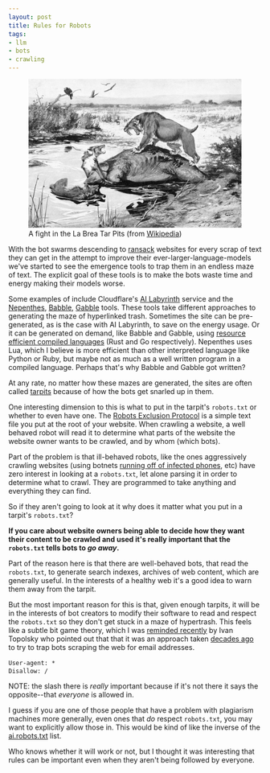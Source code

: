 ```yaml
---
layout: post
title: Rules for Robots
tags:
- llm
- bots
- crawling
---
```


<figure>

<a href="https://commons.wikimedia.org/wiki/File:Smilodon_and_Canis_dirus.jpg">
  <img class="img-fluid" src="/images/tarpit.jpg">
</a>

<figcaption>
  A fight in the La Brea Tar Pits (from <a href="https://commons.wikimedia.org/wiki/File:Smilodon_and_Canis_dirus.jpg">Wikipedia</a>)
</figcaption>

</figure>

With the bot swarms descending to [ransack] websites for every scrap of text they can get in the attempt to improve their ever-larger-language-models we've started to see the emergence tools to trap them in an endless maze of text. The explicit goal of these tools is to make the bots waste time and energy making their models worse.

Some examples of include Cloudflare's [AI Labyrinth] service and the [Nepenthes], [Babble], [Gabble] tools. These tools take different approaches to generating the maze of hyperlinked trash. Sometimes the site can be pre-generated, as is the case with AI Labyrinth, to save on the energy usage. Or it can be generated on demand, like Babble and Gabble, using [resource efficient compiled languages] (Rust and Go respectively). Nepenthes uses Lua, which I believe is more efficient than other interpreted language like Python or Ruby, but maybe not as much as a well written program in a compiled language. Perhaps that's why Babble and Gabble got written?

At any rate, no matter how these mazes are generated, the sites are often called [tarpits] because of how the bots get snarled up in them.

One interesting dimension to this is what to put in the tarpit's `robots.txt` or whether to even have one. The [Robots Exclusion Protocol](https://en.wikipedia.org/wiki/Robots.txt) is a simple text file you put at the root of your website. When crawling a website, a well behaved robot will read it to determine what parts of the website the website owner wants to be crawled, and by whom (which bots).

Part of the problem is that ill-behaved robots, like the ones aggressively crawling websites (using botnets [running off of infected phones], etc) have zero interest in looking at a `robots.txt`, let alone parsing it in order to determine what to crawl. They are programmed to take anything and everything they can find.

So if they aren't going to look at it why does it matter what you put in a tarpit's `robots.txt`?

**If you care about website owners being able to decide how they want their content to be crawled and used it's really important that the `robots.txt` tells bots to *go away*.**

Part of the reason here is that there are well-behaved bots, that read the `robots.txt`, to generate search indexes, archives of web content, which are generally useful. In the interests of a healthy web it's a good idea to warn them away from the tarpit.

But the most important reason for this is that, given enough tarpits, it will be in the interests of bot creators to modify their software to read and respect the `robots.txt` so they don't get stuck in a maze of hypertrash. This feels like a subtle bit game theory, which I was [reminded recently] by Ivan Topolsky who pointed out that that it was an approach taken [decades ago] to try to trap bots scraping the web for email addresses.

```text
User-agent: *
Disallow: /
```

NOTE: the slash there is *really* important because if it's not there it says the opposite--that *everyone* is allowed in.

I guess if you are one of those people that have a problem with plagiarism machines more generally, even ones that *do* respect `robots.txt`, you may want to explicitly allow those in. This would be kind of like the inverse of the [ai.robots.txt] list.

Who knows whether it will work or not, but I thought it was interesting that rules can be important even when they aren't being followed by everyone.

[ransack]: https://diff.wikimedia.org/2025/04/01/how-crawlers-impact-the-operations-of-the-wikimedia-projects/
[AI Labyrinth]: https://blog.cloudflare.com/ai-labyrinth/
[Nepenthes]: https://zadzmo.org/code/nepenthes/
[Babble]: https://git.jsbarretto.com/zesterer/babble
[Gabble]: https://codeberg.org/reed/gabble
[running off of infected phones]: https://jan.wildeboer.net/2025/02/Blocking-Stealthy-Botnets/
[resource efficient compiled languages]: https://greenlab.di.uminho.pt/wp-content/uploads/2017/10/sleFinal.pdf
[reminded recently]: https://mstdn.science/@dryak/114541881600634649
[tarpits]: https://arstechnica.com/tech-policy/2025/01/ai-haters-build-tarpits-to-trap-and-trick-ai-scrapers-that-ignore-robots-txt/
[decades ago]: https://www.virusbulletin.com/virusbulletin/2007/09/fighting-spam-using-tar-pits/
[me]: https://inkdroid.org/robots.txt
[ai.robots.txt]: https://github.com/ai-robots-txt/ai.robots.txt#readme
